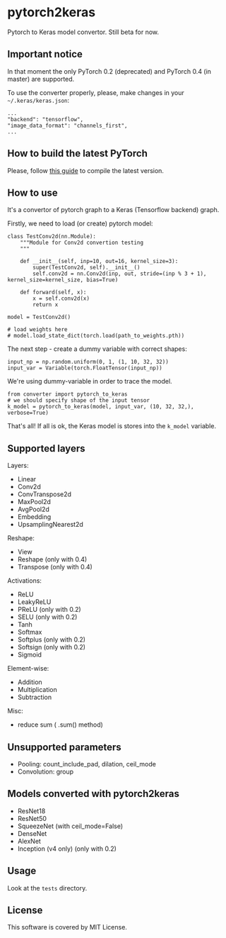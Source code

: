 # pytorch2keras
Pytorch to Keras model convertor. Still beta for now.

## Important notice

In that moment the only PyTorch 0.2 (deprecated) and PyTorch 0.4 (in master) are supported.

To use the converter properly, please, make changes in your `~/.keras/keras.json`:

```
...
"backend": "tensorflow",
"image_data_format": "channels_first",
...
```

## How to build the latest PyTorch

Please, follow [this guide](https://github.com/pytorch/pytorch#from-source) to compile the latest version.

## How to use

It's a convertor of pytorch graph to a Keras (Tensorflow backend) graph.

Firstly, we need to load (or create) pytorch model:

```
class TestConv2d(nn.Module):
    """Module for Conv2d convertion testing
    """

    def __init__(self, inp=10, out=16, kernel_size=3):
        super(TestConv2d, self).__init__()
        self.conv2d = nn.Conv2d(inp, out, stride=(inp % 3 + 1), kernel_size=kernel_size, bias=True)

    def forward(self, x):
        x = self.conv2d(x)
        return x

model = TestConv2d()

# load weights here
# model.load_state_dict(torch.load(path_to_weights.pth))
```

The next step - create a dummy variable with correct shapes:

```
input_np = np.random.uniform(0, 1, (1, 10, 32, 32))
input_var = Variable(torch.FloatTensor(input_np))
```

We're using dummy-variable in order to trace the model.

```
from converter import pytorch_to_keras
# we should specify shape of the input tensor
k_model = pytorch_to_keras(model, input_var, (10, 32, 32,), verbose=True)  
```

That's all! If all is ok, the Keras model is stores into the `k_model` variable.

## Supported layers

Layers:

* Linear
* Conv2d
* ConvTranspose2d
* MaxPool2d
* AvgPool2d
* Embedding
* UpsamplingNearest2d

Reshape:

* View
* Reshape (only with 0.4)
* Transpose (only with 0.4)

Activations:

* ReLU
* LeakyReLU
* PReLU (only with 0.2)
* SELU (only with 0.2)
* Tanh
* Softmax
* Softplus (only with 0.2)
* Softsign (only with 0.2)
* Sigmoid

Element-wise:

* Addition
* Multiplication
* Subtraction

Misc:

* reduce sum ( .sum() method)

## Unsupported parameters

* Pooling: count_include_pad, dilation, ceil_mode
* Convolution: group

## Models converted with pytorch2keras

* ResNet18
* ResNet50
* SqueezeNet (with ceil_mode=False)
* DenseNet
* AlexNet
* Inception (v4 only) (only with 0.2)

## Usage
Look at the `tests` directory.

## License
This software is covered by MIT License.